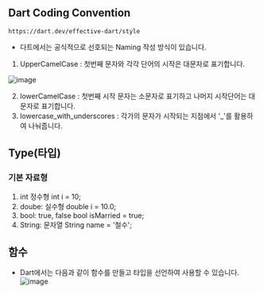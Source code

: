 ## Dart Coding Convention

    https://dart.dev/effective-dart/style

- 다트에서는 공식적으로 선호되는 Naming 작성 방식이 있습니다.
1. UpperCamelCase : 첫번째 문자와 각각 단어의 시작은 대문자로 표기합니다.

![image](https://github.com/david-s-kim/TIL/assets/129301549/4ea24815-f15f-4c75-b48f-fe3a79c0614d)

2. lowerCamelCase : 첫번째 시작 문자는 소문자로 표기하고 나머지 시작단어는 대문자로 표기합니다.
3. lowercase_with_underscores : 각가의 문자가 시작되는 지점에서 '_'를 활용하여 나눠줍니다.


## Type(타입)
### 기본 자료형
1. int 정수형
   int i = 10;
2. doube: 실수형
   double i = 10.0;
3. bool: true, false
   bool isMarried = true;
4. String: 문자열
   String name = '철수';

## 함수
- Dart에서는 다음과 같이 함수를 만들고 타입을 선언하여 사용할 수 있습니다.
  ![image](https://github.com/david-s-kim/TIL/assets/129301549/62d77b94-2720-4b82-8efb-1303c42e1b88)
